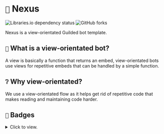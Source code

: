 # `🌌` Nexus
<p>
    <img alt="Libraries.io dependency status" src="https://img.shields.io/librariesio/github/teamsoundlabs/nexus?style=for-the-badge&logo=librariesdotio&logoColor=white&labelColor=%2324292F">
    <!-- GitHub forks -->
    <img alt="GitHub forks" src="https://img.shields.io/github/forks/teamsoundlabs/nexus?style=for-the-badge&logo=github&logoColor=white&labelColor=%2324292F&color=%234493F8">
</p>

Nexus is a view-orientated Guilded bot template.

## `👀` What is a view-orientated bot?
A view is basically a function that returns an embed, view-orientated bots use views for repetitive embeds that can be handled by a simple function.

## `❔` Why view-orientated?
We use a view-orientated flow as it helps get rid of repetitive code that makes reading and maintaining code harder.

## `📛` Badges

<details>
  <summary>Click to view.</summary>

  <p>

  <img src="https://app.fossa.com/api/projects/git%2Bgithub.com%2Fteamsoundlabs%2FNexus.svg?type=large&issueType=license">
  </p>
</details>